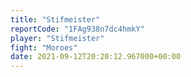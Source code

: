 ```yaml
---
title: "Stifmeister"
reportCode: "1FAg938n7dc4hmkY"
player: "Stifmeister"
fight: "Moroes"
date: 2021-09-12T20:20:12.967000+00:00
---
```

